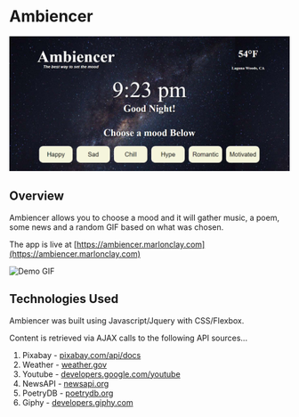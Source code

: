 # Ambiencer

![Screen Shot 1](/images/screens/ambiencer-screen.png)

## Overview

Ambiencer allows you to choose a mood and it will gather music, a poem, some news and a random GIF based on what was chosen.

The app is live at [https://ambiencer.marlonclay.com](https://ambiencer.marlonclay.com)

![Demo GIF](/images/screens/ambiencer-demo1.gif)

## Technologies Used

Ambiencer was built using Javascript/Jquery with CSS/Flexbox.

Content is retrieved via AJAX calls to the following API sources...  

1. Pixabay - [pixabay.com/api/docs](https://pixabay.com/api/docs)
2. Weather - [weather.gov](http://weather.org)
3. Youtube - [developers.google.com/youtube](http://developers.google.com/youtube)
4. NewsAPI - [newsapi.org](http://newsapi.org)
5. PoetryDB - [poetrydb.org](http://poetrydb.org)
6. Giphy - [developers.giphy.com](http://developers.giphy.com)